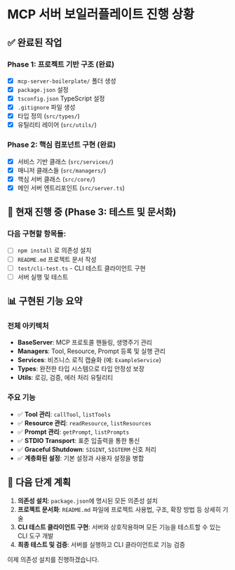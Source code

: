 # MCP 서버 보일러플레이트 진행 상황

## ✅ 완료된 작업

### Phase 1: 프로젝트 기반 구조 (완료)

- [x] `mcp-server-boilerplate/` 폴더 생성
- [x] `package.json` 설정
- [x] `tsconfig.json` TypeScript 설정
- [x] `.gitignore` 파일 생성
- [x] 타입 정의 (`src/types/`)
- [x] 유틸리티 레이어 (`src/utils/`)

### Phase 2: 핵심 컴포넌트 구현 (완료)

- [x] 서비스 기반 클래스 (`src/services/`)
- [x] 매니저 클래스들 (`src/managers/`)
- [x] 핵심 서버 클래스 (`src/core/`)
- [x] 메인 서버 엔트리포인트 (`src/server.ts`)

## 🔄 현재 진행 중 (Phase 3: 테스트 및 문서화)

### 다음 구현할 항목들:

- [ ] `npm install` 로 의존성 설치
- [ ] `README.md` 프로젝트 문서 작성
- [ ] `test/cli-test.ts` - CLI 테스트 클라이언트 구현
- [ ] 서버 실행 및 테스트

## 📊 구현된 기능 요약

### 전체 아키텍처

- **BaseServer**: MCP 프로토콜 핸들링, 생명주기 관리
- **Managers**: Tool, Resource, Prompt 등록 및 실행 관리
- **Services**: 비즈니스 로직 캡슐화 (예: `ExampleService`)
- **Types**: 완전한 타입 시스템으로 타입 안정성 보장
- **Utils**: 로깅, 검증, 에러 처리 유틸리티

### 주요 기능

- ✅ **Tool 관리**: `callTool`, `listTools`
- ✅ **Resource 관리**: `readResource`, `listResources`
- ✅ **Prompt 관리**: `getPrompt`, `listPrompts`
- ✅ **STDIO Transport**: 표준 입출력을 통한 통신
- ✅ **Graceful Shutdown**: `SIGINT`, `SIGTERM` 신호 처리
- ✅ **계층화된 설정**: 기본 설정과 사용자 설정을 병합

## 🚀 다음 단계 계획

1. **의존성 설치**: `package.json`에 명시된 모든 의존성 설치
2. **프로젝트 문서화**: `README.md` 파일에 프로젝트 사용법, 구조, 확장 방법 등 상세히 기술
3. **CLI 테스트 클라이언트 구현**: 서버와 상호작용하며 모든 기능을 테스트할 수 있는 CLI 도구 개발
4. **최종 테스트 및 검증**: 서버를 실행하고 CLI 클라이언트로 기능 검증

이제 의존성 설치를 진행하겠습니다.
